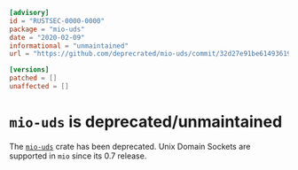 ```toml
[advisory]
id = "RUSTSEC-0000-0000"
package = "mio-uds"
date = "2020-02-09"
informational = "unmaintained"
url = "https://github.com/deprecrated/mio-uds/commit/32d27e91be614936194d8555bdda8d8a776a9b8e"

[versions]
patched = []
unaffected = []
```

# `mio-uds` is deprecated/unmaintained

The [`mio-uds`](https://crates.io/crates/tokio-proto) crate has been deprecated. Unix Domain Sockets are supported in `mio` since its 0.7 release.
